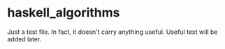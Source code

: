 # haskell_algorithms

Just a test file. In fact, it doesn't carry anything useful. Useful text will be added later.

